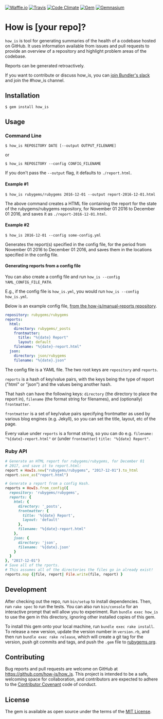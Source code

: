 [![Waffle.io](https://img.shields.io/waffle/label/how-is/how_is/in%20progress.svg)](https://waffle.io/how-is/how_is)
[![Travis](https://img.shields.io/travis/how-is/how_is.svg)](https://travis-ci.org/how-is/how_is)
[![Code Climate](https://img.shields.io/codeclimate/github/how-is/how_is.svg)](https://codeclimate.com/github/how-is/how_is)
[![Gem](https://img.shields.io/gem/v/how_is.svg)](https://rubygems.org/gems/how_is)
[![Gemnasium](https://img.shields.io/gemnasium/how-is/how_is.svg)](https://gemnasium.com/github.com/how-is/how_is)

# How is [your repo]?

`how_is` is tool for generating summaries of the health of a codebase hosted on GitHub. It uses information available from issues and pull requests to provide an overview of a repository and highlight problem areas of the codebase.

Reports can be generated retroactively.

If you want to contribute or discuss how_is, you can [join Bundler's slack](http://slack.bundler.io/) and join the #how_is channel.

## Installation

    $ gem install how_is

## Usage

### Command Line

    $ how_is REPOSITORY DATE [--output OUTPUT_FILENAME]

or

    $ how_is REPOSITORY --config CONFIG_FILENAME

If you don't pass the `--output` flag, it defaults to `./report.html`.

#### Example \#1

    $ how_is rubygems/rubygems 2016-12-01 --output report-2016-12-01.html

The above command creates a HTML file containing the report for the state of
the rubygems/rubygems repository, for November 01 2016 to
December 01 2016, and saves it as `./report-2016-12-01.html`.

#### Example \#2

    $ how_is 2016-12-01 --config some-config.yml

Generates the report(s) specified in the config file, for the period
from November 01 2016 to December 01 2016, and saves them in the
locations specified in the config file.

#### Generating reports from a config file

You can also create a config file and run
`how_is --config YAML_CONFIG_FILE_PATH`.

E.g., if the config file is `how_is.yml`, you would run
`how_is --config how_is.yml`.

Below is an example config file, [from the how-is/manual-reports
repository](https://raw.githubusercontent.com/how-is/manual-reports/gh-pages/how-is-configs/01-rubygems-rubygems.yml).

```yaml
repository: rubygems/rubygems
reports:
  html:
    directory: rubygems/_posts
    frontmatter:
      title: "%{date} Report"
      layout: default
    filename: "%{date}-report.html"
  json:
    directory: json/rubygems
    filename: "%{date}.json"
```

The config file is a YAML file. The two root keys are `repository`
and `reports`.

`reports` is a hash of key/value pairs, with the keys being the type of report
("html" or "json") and the values being another hash.

That hash can have the following keys: `directory` (the directory to place the
report in), `filename` (the format string for filenames), and (optionally)
`frontmatter`.

`frontmatter` is a set of key/value pairs specifying frontmatter as used by
various blog engines (e.g. Jekyll), so you can set the title, layout, etc of
the page.

Every value under `reports` is a format string, so you can do e.g.
`filename: "%{date}-report.html"` or (under `frontmatter`)
`title: "%{date} Report"`.

### Ruby API

```ruby
# Generate an HTML report for rubygems/rubygems, for December 01
# 2017, and save it to report.html:
report = HowIs.new("rubygems/rubygems", "2017-12-01").to_html
report.save_as("report.html")

# Generate a report from a config Hash.
reports = HowIs.from_config({
  repository: 'rubygems/rubygems',
  reports: {
    html: {
      directory: '_posts',
      frontmatter: {
        title: '%{date} Report',
        layout: 'default'
      },
      filename: "%{date}-report.html"
    },
    json: {
      directory: 'json',
      filename: '%{date}.json'
    }
  }
}, "2017-12-01")
# Save all of the rports.
# This assumes all of the directories the files go in already exist!
reports.map {|file, report| File.write(file, report) }
```

## Development

After checking out the repo, run `bin/setup` to install dependencies. Then, run `rake spec` to run the tests. You can also run `bin/console` for an interactive prompt that will allow you to experiment. Run `bundle exec how_is` to use the gem in this directory, ignoring other installed copies of this gem.

To install this gem onto your local machine, run `bundle exec rake install`. To release a new version, update the version number in `version.rb`, and then run `bundle exec rake release`, which will create a git tag for the version, push git commits and tags, and push the `.gem` file to [rubygems.org](https://rubygems.org).

## Contributing

Bug reports and pull requests are welcome on GitHub at https://github.com/how-is/how_is. This project is intended to be a safe, welcoming space for collaboration, and contributors are expected to adhere to the [Contributor Covenant](http://contributor-covenant.org) code of conduct.

## License

The gem is available as open source under the terms of the [MIT License](http://opensource.org/licenses/MIT).
